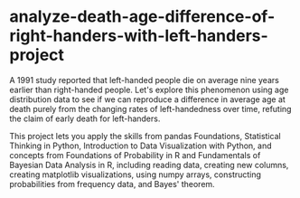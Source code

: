 # analyze-death-age-difference-of-right-handers-with-left-handers-project
A 1991 study reported that left-handed people die on average nine years earlier than right-handed people. Let's explore this phenomenon using age distribution data to see if we can reproduce a difference in average age at death purely from the changing rates of left-handedness over time, refuting the claim of early death for left-handers.

This project lets you apply the skills from pandas Foundations, Statistical Thinking in Python, Introduction to Data Visualization with Python, and concepts from Foundations of Probability in R and Fundamentals of Bayesian Data Analysis in R, including reading data, creating new columns, creating matplotlib visualizations, using numpy arrays, constructing probabilities from frequency data, and Bayes' theorem.
